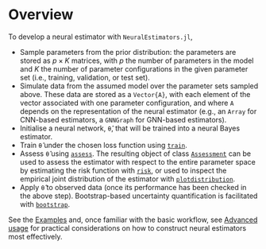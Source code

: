 # Overview

To develop a neural estimator with `NeuralEstimators.jl`,

- Sample parameters from the prior distribution: the parameters are stored as $p \times K$ matrices, with $p$ the number of parameters in the model and $K$ the number of parameter configurations in the given parameter set (i.e., training, validation, or test set).
- Simulate data from the assumed model over the parameter sets sampled above. These data are stored as a `Vector{A}`, with each element of the vector associated with one parameter configuration, and where `A` depends on the representation of the neural estimator (e.g., an `Array` for CNN-based estimators, a `GNNGraph` for GNN-based estimators).
- Initialise a neural network, `θ̂`, that will be trained into a neural Bayes estimator.  
- Train `θ̂` under the chosen loss function using [`train`](@ref).
- Assess `θ̂` using [`assess`](@ref). The resulting object of class [`Assessment`](@ref) can be used to assess the estimator with respect to the entire parameter space by estimating the risk function with [`risk`](@ref), or used to inspect the empirical joint distribution of the estimator with [`plotdistribution`](@ref).
- Apply `θ̂` to observed data (once its performance has been checked in the above step). Bootstrap-based uncertainty quantification is facilitated with [`bootstrap`](@ref).

See the [Examples](@ref) and, once familiar with the basic workflow, see [Advanced usage](@ref) for practical considerations on how to construct neural estimators most effectively.
